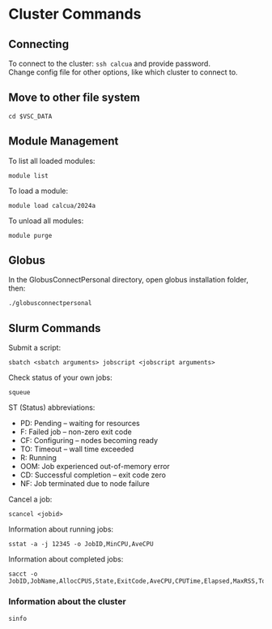 # Cluster Commands

## Connecting

To connect to the cluster: `ssh calcua` and provide password. \
Change config file for other options, like which cluster to connect to.

## Move to other file system

```
cd $VSC_DATA
```

## Module Management

To list all loaded modules:

```
module list
```

To load a module:

```
module load calcua/2024a
```

To unload all modules:

```
module purge
```

## Globus

In the GlobusConnectPersonal directory, open globus installation folder, then:

```
./globusconnectpersonal
```

## Slurm Commands

Submit a script:

```
sbatch <sbatch arguments> jobscript <jobscript arguments>
```

Check status of your own jobs:

``` 
squeue
```

ST (Status) abbreviations:

- PD: Pending – waiting for resources
- F: Failed job – non-zero exit code
- CF: Configuring – nodes becoming ready
- TO: Timeout – wall time exceeded
- R: Running
- OOM: Job experienced out-of-memory error
- CD: Successful completion – exit code zero
- NF: Job terminated due to node failure

Cancel a job:

```
scancel <jobid>
```

Information about running jobs:

```
sstat -a -j 12345 -o JobID,MinCPU,AveCPU
```

Information about completed jobs:

```
sacct -o JobID,JobName,AllocCPUS,State,ExitCode,AveCPU,CPUTime,Elapsed,MaxRSS,TotalCPU,Start
```

### Information about the cluster
```
sinfo
```

